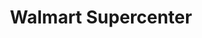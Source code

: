 ---
title: "Walmart Supercenter"
url: /houston/walmart-supercenter-fm-529-road/
shop: Supermarkt
---